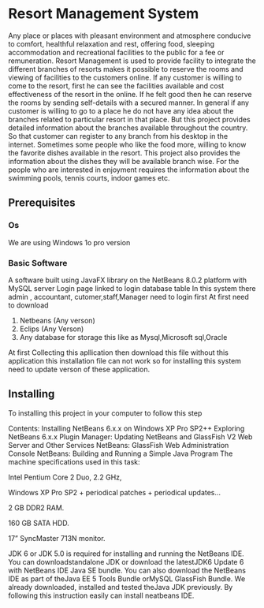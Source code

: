 # Resort Management System
Any place or places with pleasant environment and atmosphere conducive to comfort, healthful relaxation and rest, offering food, sleeping accommodation and recreational facilities to the public for a fee or remuneration. Resort Management is used to provide facility to integrate the different branches of resorts makes it possible to reserve the rooms and viewing of facilities to the customers online. If any customer is willing to come to the resort, first he can see the facilities available and cost effectiveness of the resort in the online. If he felt good then he can reserve the rooms by sending self-details with a secured manner. In general if any customer is willing to go to a place he do not have any idea about the branches related to particular resort in that place. But this project provides detailed information about the branches available throughout the country. So that customer can register to any branch from his desktop in the internet. Sometimes some people who like the food more, willing to know the favorite dishes available in the resort. This project also provides the information about the dishes they will be available branch wise. For the people who are interested in enjoyment requires the information about the swimming pools, tennis courts, indoor games etc.
## Prerequisites
### Os
We are using Windows 1o pro version
### Basic Software
A software built using JavaFX library on the NetBeans 8.0.2 platform with MySQL server
Login page linked to login database table
In this system there admin , accountant, cutomer,staff,Manager need to login first
At first need to download
1. Netbeans (Any verson)
2. Eclips (Any Verson)
3. Any database for storage this like as Mysql,Microsoft sql,Oracle

At first Collecting this apllication then download this file without this application this installation file can not work so for installing this system need to update verson of these application.
## Installing

To installing this project in your computer to follow this step

Contents:
Installing NetBeans 6.x.x on Windows XP Pro SP2++
Exploring NetBeans 6.x.x
Plugin Manager: Updating
NetBeans and GlassFish V2 Web Server and Other Services
NetBeans: GlassFish Web Administration Console
NetBeans: Building and Running a Simple Java Program
The machine specifications used in this task:

Intel Pentium Core 2 Duo, 2.2 GHz,

Windows XP Pro SP2 + periodical patches + periodical updates…

2 GB DDR2 RAM.

160 GB SATA HDD.

17” SyncMaster 713N monitor.

JDK 6 or JDK 5.0 is required for installing and running the NetBeans IDE. You can downloadstandalone JDK or download the latestJDK6 Update 6 with NetBeans IDE Java SE bundle. You can also download the NetBeans IDE as part of theJava EE 5 Tools Bundle orMySQL GlassFish Bundle. We already downloaded, installed and tested theJava JDK previously.
By following this instruction easily can install neatbeans IDE.

